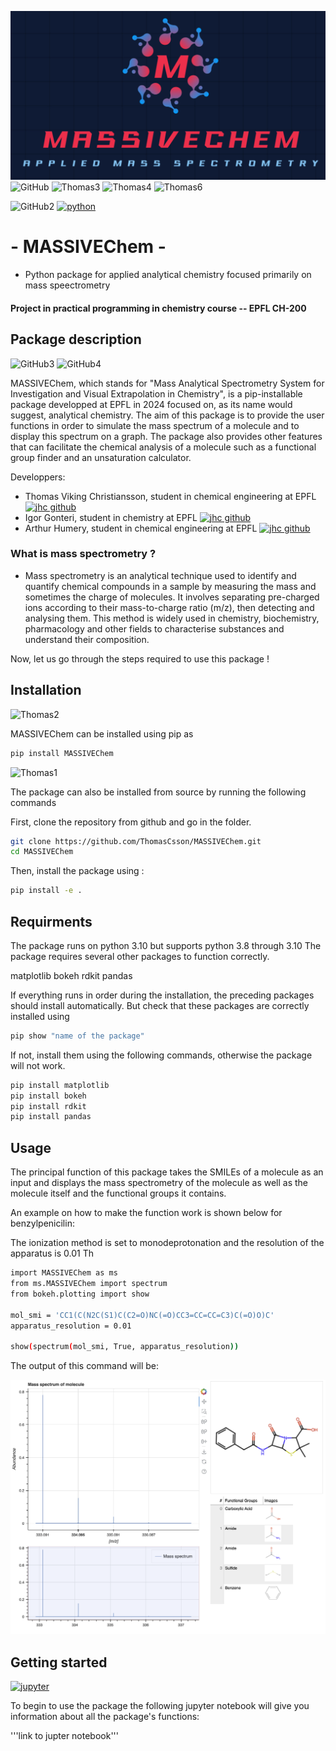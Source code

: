 ![logo](IMG_2856.jpg)
![GitHub](https://img.shields.io/badge/github-%23121011.svg?style=for-the-badge&logo=github&logoColor=white)
![Thomas3](https://img.shields.io/badge/Python-FFD43B?style=for-the-badge&logo=python&logoColor=blue)
![Thomas4](https://img.shields.io/badge/HTML5-E34F26?style=for-the-badge&logo=html5&logoColor=white)
![Thomas6](https://img.shields.io/badge/Jupyter-F37626.svg?&style=for-the-badge&logo=Jupyter&logoColor=purple)

![GitHub2](https://img.shields.io/badge/Maintained%3F-yes-turquoise.svg)
[![python](https://img.shields.io/badge/Python-3.9-3.11-3776AB.svg?style=flat&logo=python&logoColor=orange)](https://www.python.org)

# -         MASSIVEChem       - 
 - Python package for applied analytical chemistry focused primarily on mass speectrometry 
#### Project in practical programming in chemistry course -- EPFL CH-200

## Package description
![GitHub3](http://ForTheBadge.com/images/badges/built-with-science.svg)
![GitHub4](http://ForTheBadge.com/images/badges/made-with-python.svg)

MASSIVEChem, which stands for "Mass Analytical Spectrometry System for Investigation and Visual Extrapolation in Chemistry", is a pip-installable package developped at EPFL in 2024 focused on, as its name would suggest, analytical chemistry.
The aim of this package is to provide the user functions in order to simulate the mass spectrum of a molecule and to display this spectrum on a graph. The package also provides other features that can facilitate the chemical analysis of a molecule such as a functional group finder and an unsaturation calculator.

Developpers:
- Thomas Viking Christiansson, student in chemical engineering at EPFL    [![jhc github](https://img.shields.io/badge/GitHub-ThomasCsson-181717.svg?style=flat&logo=github)](https://github.com/ThomasCsson)
- Igor Gonteri, student in chemistry at EPFL                             [![jhc github](https://img.shields.io/badge/GitHub-igorgonteri-181717.svg?style=flat&logo=github)](https://github.com/igorgonteri)
- Arthur Humery, student in chemical engineering at EPFL                [![jhc github](https://img.shields.io/badge/GitHub-Arthurhmy-181717.svg?style=flat&logo=github)](https://github.com/Arthurhmy)

### What is mass spectrometry ?
   - Mass spectrometry is an analytical technique used to identify and quantify chemical compounds in a sample by measuring the mass and sometimes the charge of molecules. It involves separating pre-charged ions according to their mass-to-charge ratio (m/z), then detecting and analysing them. This method is widely used in chemistry, biochemistry, pharmacology and other fields to characterise substances and understand their composition.

Now, let us go through the steps required to use this package !

## Installation
![Thomas2](https://img.shields.io/badge/pypi-3775A9?style=for-the-badge&logo=pypi&logoColor=white)

MASSIVEChem can be installed using pip as
```bash
pip install MASSIVEChem
```
![Thomas1](https://img.shields.io/badge/GIT-E44C30?style=for-the-badge&logo=git&logoColor=white)

The package can also be installed from source by running the following commands

First, clone the repository from github and go in the folder. 
```bash
git clone https://github.com/ThomasCsson/MASSIVEChem.git
cd MASSIVEChem
```
Then, install the package using : 
```bash
pip install -e . 
```

## Requirments
The package runs on python 3.10 but supports python 3.8 through 3.10
The package requires several other packages to function correctly.

matplotlib
bokeh
rdkit
pandas

If everything runs in order during the installation, the preceding packages should install automatically.
But check that these packages are correctly installed using 

```bash
pip show "name of the package"
```

If not, install them using the following commands, otherwise the package will not work. 

```bash
pip install matplotlib
pip install bokeh
pip install rdkit
pip install pandas
```

## Usage

The principal function of this package takes the SMILEs of a molecule as an input and displays the mass spectrometry of the molecule as well as the molecule itself and  the functional groups it contains.

An example on how to make the function work is shown below for benzylpenicilin:

The ionization method is set to monodeprotonation and the resolution of the apparatus is 0.01 Th

```bash
import MASSIVEChem as ms
from ms.MASSIVEChem import spectrum
from bokeh.plotting import show

mol_smi = 'CC1(C(N2C(S1)C(C2=O)NC(=O)CC3=CC=CC=C3)C(=O)O)C'
apparatus_resolution = 0.01

show(spectrum(mol_smi, True, apparatus_resolution))
```
The output of this command will be:

![spectrum](Spectrum_image.png)
## Getting started
[![jupyter](https://img.shields.io/badge/Jupyter-Lab-F37626.svg?style=flat&logo=Jupyter)](https://jupyterlab.readthedocs.io/en/stable)

To begin to use the package the following jupyter notebook will give you information about all the package's functions:

'''link to jupter notebook'''

